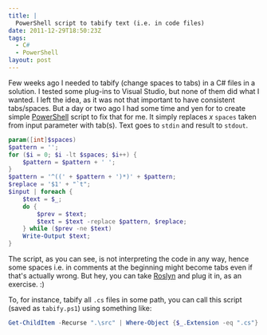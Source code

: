 ```yaml
---
title: |
  PowerShell script to tabify text (i.e. in code files)
date: 2011-12-29T18:50:23Z
tags:
  - C#
  - PowerShell
layout: post
---
```

Few weeks ago I needed to tabify (change spaces to tabs) in a C# files in a solution. I tested some plug-ins to Visual Studio, but none of them did what I wanted. I left the idea, as it was not that important to have consistent tabs/spaces. But a day or two ago I had some time and yen for to create simple [PowerShell][1] script to fix that for me. It simply replaces _x_ `spaces` taken from input parameter with tab(s). Text goes to `stdin` and result to `stdout`.

```powershell
param([int]$spaces)
$pattern = '';
for ($i = 0; $i -lt $spaces; $i++) {
	$pattern = $pattern + ' ';
}
$pattern = '^((' + $pattern + ')*)' + $pattern;
$replace = '$1' + "`t";
$input | foreach {
	$text = $_;
	do {
		$prev = $text;
		$text = $text -replace $pattern, $replace;
	} while ($prev -ne $text)
	Write-Output $text;
}
```

The script, as you can see, is not interpreting the code in any way, hence some spaces i.e. in comments at the beginning might become tabs even if that's actually wrong. But hey, you can take [Roslyn][2] and plug it in, as an exercise. :)

To, for instance, tabify all `.cs` files in some path, you can call this script (saved as `tabify.ps1`) using something like:

```powershell
Get-ChildItem -Recurse ".\src" | Where-Object {$_.Extension -eq ".cs"} | foreach { Get-Content $_.FullName | .\tabify.ps1 -Spaces 2 | Set-Content -Encoding UTF8 ($_.FullName + ".tabs") }
```

[1]: http://technet.microsoft.com/en-us/library/bb978526.aspx
[2]: http://msdn.com/roslyn